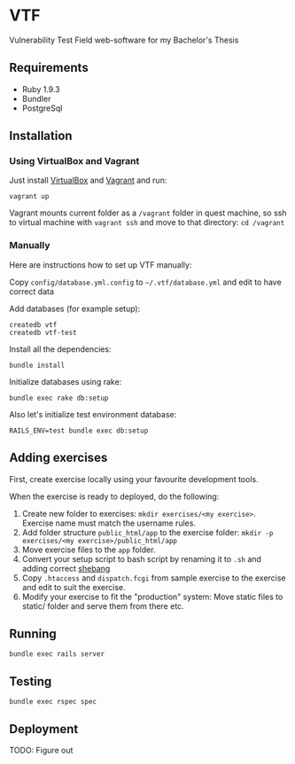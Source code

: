 VTF
===

Vulnerability Test Field web-software for my Bachelor's Thesis

Requirements
------------

* Ruby 1.9.3
* Bundler
* PostgreSql

Installation
------------

### Using VirtualBox and Vagrant

Just install [VirtualBox](https://www.virtualbox.org/) and
[Vagrant](http://www.vagrantup.com/) and run:

    vagrant up

Vagrant mounts current folder as a `/vagrant` folder in quest machine, so ssh to
virtual machine with `vagrant ssh` and move to that directory: `cd /vagrant`

### Manually

Here are instructions how to set up VTF manually:

Copy `config/database.yml.config` to `~/.vtf/database.yml` and edit to have correct data

Add databases (for example setup):

    createdb vtf
    createdb vtf-test

Install all the dependencies:

    bundle install

Initialize databases using rake:

    bundle exec rake db:setup

Also let's initialize test environment database:

    RAILS_ENV=test bundle exec db:setup


Adding exercises
----------------

First, create exercise locally using your favourite development tools.

When the exercise is ready to deployed, do the following:

1. Create new folder to exercises: `mkdir exercises/<my exercise>`. Exercise
   name must match the username rules.
2. Add folder structure `public_html/app` to the exercise folder: `mkdir -p exercises/<my exercise>/public_html/app`
3. Move exercise files to the `app` folder.
4. Convert your setup script to bash script by renaming it to `.sh` and adding correct [shebang](http://en.wikipedia.org/wiki/Shebang_(Unix))
5. Copy `.htaccess` and `dispatch.fcgi` from sample exercise to the exercise and edit to suit the exercise.
6. Modify your exercise to fit the "production" system: Move static files to static/ folder and serve them from there etc.

Running
-------

    bundle exec rails server

Testing
-------

    bundle exec rspec spec

Deployment
----------

TODO: Figure out
